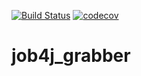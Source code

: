 [![Build Status](https://travis-ci.org/ainz713/job4j_design.svg?branch=master)](https://travis-ci.org/ainz713/job4j_design)
[![codecov](https://codecov.io/gh/ainz713/job4j_design/branch/master/graph/badge.svg?token=6GCARE3R9I)](https://codecov.io/gh/ainz713/job4j_design)
# job4j_grabber